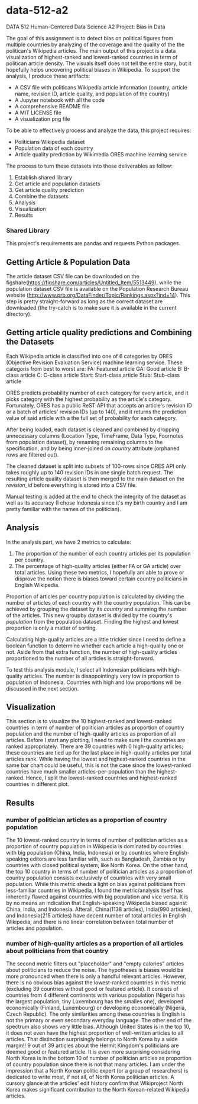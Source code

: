 # data-512-a2
DATA 512 Human-Centered Data Science A2 Project: Bias in Data

The goal of this assignment is to detect bias on political figures from multiple countries by analyzing of the coverage and the quality of the the politican's Wikipedia articles. The main output of this project is a data visualization of highest-ranked and lowest-ranked countries in term of politican article density. The visuals itself does not tell the entire story, but it hopefully helps uncovering political biases in Wikipedia.
To support the analysis, I produce these artifacts:
- A CSV file with politicans Wikipedia article information (country, article name, revision ID, article quality, and population of the country)
- A Jupyter notebook with all the code
- A comprehensive README file
- A MIT LICENSE file
- A visualization png file

To be able to effectively process and analyze the data, this project requires:
- Politicians Wikipedia dataset
- Population data of each country
- Article quality prediction by Wikimedia ORES machine learning service

The process to turn these datasets into those deliverables as follow:
1. Establish shared library
2. Get article and population datasets
3. Get article quality prediction
4. Combine the datasets
5. Analysis
6. Visualization
7. Results


### Shared Library

This project's requirements are pandas and requests Python packages.


## Getting Article & Population Data

The article dataset CSV file can be downloaded on the figshare(https://figshare.com/articles/Untitled_Item/5513449), while the population dataset CSV file is available on the Population Research Bureau website (http://www.prb.org/DataFinder/Topic/Rankings.aspx?ind=14). This step is pretty straight-forward as long as the correct dataset are downloaded (the try-catch is to make sure it is available in the current directory).


## Getting article quality predictions and Combining the Datasets

Each Wikipedia article is classified into one of 6 categories by ORES (Objective Revision Evaluation Service) machine learning service. These categoris from best to worst are:
FA: Featured article
GA: Good article
B: B-class article
C: C-class article
Start: Start-class article
Stub: Stub-class article

ORES predicts probability number of each category for every article, and it picks category with the highest probability as the article's category. Fortunately, ORES has a public ReST API that accepts an article's revision ID or a batch of articles' revision IDs (up to 140), and it returns the prediction value of said article with a the full set of probability for each category.

After being loaded, each dataset is cleaned and combined by dropping unnecessary columns (Location Type, TimeFrame, Data Type, Foornotes from population dataset), by renaming remaining columns to the specification, and by being inner-joined on *country* attribute (orphaned rows are filtered out). 

The cleaned dataset is split into subsets of 100-rows since ORES API only takes roughly up to 140 revision IDs in one single batch request. The resulting article quality dataset is then merged to the main dataset on the *revision_id* before everything is stored into a CSV file.

Manual testing is added at the end to check the integrity of the dataset as well as its accuracy (I chose Indonesia since it's my birth country and I am pretty familiar with the names of the politician). 


## Analysis

In the analysis part, we have 2 metrics to calculate:
1. The proportion of the number of each country articles per its population per country.
2. The percentage of high-quality articles (either FA or GA article) over total articles.
Using these two metrics, I hopefully am able to prove or disprove the notion there is biases toward certain country politicians in English Wikipedia.

Proportion of articles per country population is calculated by dividing the number of articles of each country with the country population. This can be achieved by grouping the dataset by its *country* and summing the number of the articles. This new groupby dataset is divided by the country's *population* from the population dataset. Finding the highest and lowest proportion is only a matter of sorting.

Calculating high-quality articles are a little trickier since I need to define a boolean function to determine whether each article a high-quality one or not. Aside from that extra function, the number of high-quality articles proportioned to the number of all articles is straight-forward.

To test this analysis module, I select all Indonesian politicians with high-quality articles. The number is disappointingly very low in proportion to population of Indonesia. Countries with high and low proportions will be discussed in the next section.


## Visualization

This section is to visualize the 10 highest-ranked and lowest-ranked countries in term of number of politician articles as proportion of country population and the number of high-quality articles as proportion of all articles. Before I start any plotting, I need to make sure I the countries are ranked appropriately. There are 39 countries with 0 high-quality articles; these countries are tied up for the last place in high-quality articles per total articles rank.
While having the lowest and highest-ranked countries in the same bar chart could be useful, this is not the case since the lowest-ranked countries have much smaller articles-per-population than the highest-ranked. Hence, I split the lowest-ranked countries and highest-ranked countries in different plot.


## Results

### number of politician articles as a proportion of country population
The 10 lowest-ranked country in terms of number of politician articles as a proportion of country population in Wikipedia is dominated by countries with big population (China, India, Indonesia) or by countries where English-speaking editors are less familiar with, such as Bangladesh, Zambia or by countries with closed political system, like North Korea. On the other hand, the top 10 country in terms of number of politician articles as a proportion of country population consists exclusively of countries with very small population. While this metric sheds a light on  bias against politicians from less-familiar countries in Wikipedia, I found the metric/analysis itself has inherently flawed against countries with big population and vice versa. It is by no means an indication that English-speaking Wikipedia biased against China, India, and Indonesia. Afterall, China(1138 articles), India(990 articles), and Indonesia(215 articles) have decent number of total articles in English Wikipedia, and there is no linear correlation between total number of articles and population.

### number of high-quality articles as a proportion of all articles about politicians from that country
The second metric filters out "placeholder" and "empty calories" articles about politicians to reduce the noise. The hypotheses is biases would be more pronounced when there is only a handful relevant articles. However, there is no obvious bias against the lowest-ranked countries in this metric (excluding 39 countries without good or featured article). It consists of countries from 4 different continents with various population (Nigeria has the largest population, tiny Luxembourg has the smalles one), developed economically (Finland, Luxembourg) or developing economically (Nigeria, Czech Republic). The only similarities among these countries is English is not the primary or even secondary everyday language. The other end of the spectrum also shows very little bias. Although United States is in the top 10, it does not even have the highest proportion of well-written articles to all articles. That distinction surprisingly belongs to North Korea by a wide margin!! 9 out of 39 articles about the Hermit Kingdom's politicians are deemed good or featured article. It is even more surprising considering North Korea is in the bottom 10 of number of politician articles as proportion of country population since there is not that many articles. I am under the impression that a North Korean politic expert (or a group of researchers) is dedicated to write most, if not all, of North Korea politician articles. A cursory glance at the articles' edit history confirm that WIkiproject North Korea makes significant contribution to the North Korean-related Wikipedia articles.

